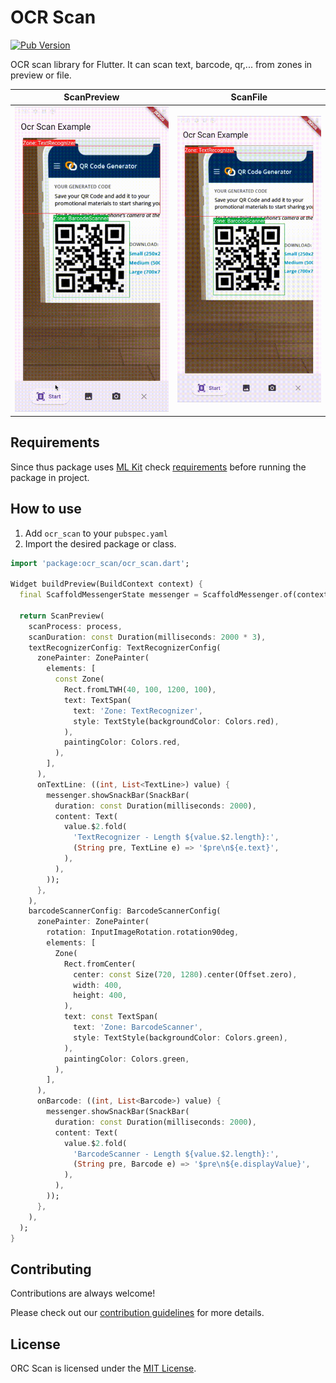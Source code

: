 # OCR Scan

[![Pub Version](https://img.shields.io/pub/v/ocr_scan)](https://pub.dev/packages/ocr_scan)

OCR scan library for Flutter. It can scan text, barcode, qr,... from zones in preview or file.

|           ScanPreview           |           ScanFile           |
| :-----------------------------: | :--------------------------: |
| ![Demo](./doc/demo_preview.gif) | ![Demo](./doc/demo_file.gif) |

## Requirements

Since thus package uses [ML Kit](https://pub.dev/packages/google_mlkit_commons) check [requirements](https://pub.dev/packages/google_mlkit_commons#requirements) before running the package in project.

## How to use

1. Add `ocr_scan` to your `pubspec.yaml`
2. Import the desired package or class.

```dart
import 'package:ocr_scan/ocr_scan.dart';

Widget buildPreview(BuildContext context) {
  final ScaffoldMessengerState messenger = ScaffoldMessenger.of(context);

  return ScanPreview(
    scanProcess: process,
    scanDuration: const Duration(milliseconds: 2000 * 3),
    textRecognizerConfig: TextRecognizerConfig(
      zonePainter: ZonePainter(
        elements: [
          const Zone(
            Rect.fromLTWH(40, 100, 1200, 100),
            text: TextSpan(
              text: 'Zone: TextRecognizer',
              style: TextStyle(backgroundColor: Colors.red),
            ),
            paintingColor: Colors.red,
          ),
        ],
      ),
      onTextLine: ((int, List<TextLine>) value) {
        messenger.showSnackBar(SnackBar(
          duration: const Duration(milliseconds: 2000),
          content: Text(
            value.$2.fold(
              'TextRecognizer - Length ${value.$2.length}:',
              (String pre, TextLine e) => '$pre\n${e.text}',
            ),
          ),
        ));
      },
    ),
    barcodeScannerConfig: BarcodeScannerConfig(
      zonePainter: ZonePainter(
        rotation: InputImageRotation.rotation90deg,
        elements: [
          Zone(
            Rect.fromCenter(
              center: const Size(720, 1280).center(Offset.zero),
              width: 400,
              height: 400,
            ),
            text: const TextSpan(
              text: 'Zone: BarcodeScanner',
              style: TextStyle(backgroundColor: Colors.green),
            ),
            paintingColor: Colors.green,
          ),
        ],
      ),
      onBarcode: ((int, List<Barcode>) value) {
        messenger.showSnackBar(SnackBar(
          duration: const Duration(milliseconds: 2000),
          content: Text(
            value.$2.fold(
              'BarcodeScanner - Length ${value.$2.length}:',
              (String pre, Barcode e) => '$pre\n${e.displayValue}',
            ),
          ),
        ));
      },
    ),
  );
}
```

## Contributing

Contributions are always welcome!

Please check out our [contribution guidelines](https://github.com/development707/ocr_scan_flutter/blob/main/doc/CONTRIBUTING.md) for more details.

## License

ORC Scan is licensed under the [MIT License](https://github.com/development707/ocr_scan_flutter/blob/main/LICENSE).
